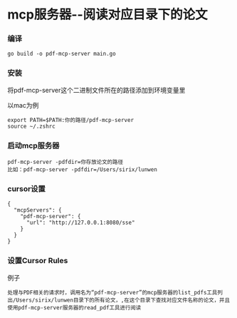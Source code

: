 # mcp服务器--阅读对应目录下的论文

### 编译
```
go build -o pdf-mcp-server main.go
```

### 安装

将pdf-mcp-server这个二进制文件所在的路径添加到环境变量里

以mac为例

```
export PATH=$PATH:你的路径/pdf-mcp-server
source ~/.zshrc
```


### 启动mcp服务器

```
pdf-mcp-server -pdfdir=你存放论文的路径
比如：pdf-mcp-server -pdfdir=/Users/sirix/lunwen
```

### cursor设置
```
{
  "mcpServers": {
    "pdf-mcp-server": {
      "url": "http://127.0.0.1:8080/sse"
    }
  }
}
```
### 设置Cursor Rules
例子
```
处理与PDF相关的请求时，调用名为“pdf-mcp-server”的mcp服务器的list_pdfs工具列出/Users/sirix/lunwen目录下的所有论文，,在这个目录下查找对应文件名称的论文，并且使用pdf-mcp-server服务器的read_pdf工具进行阅读
```

